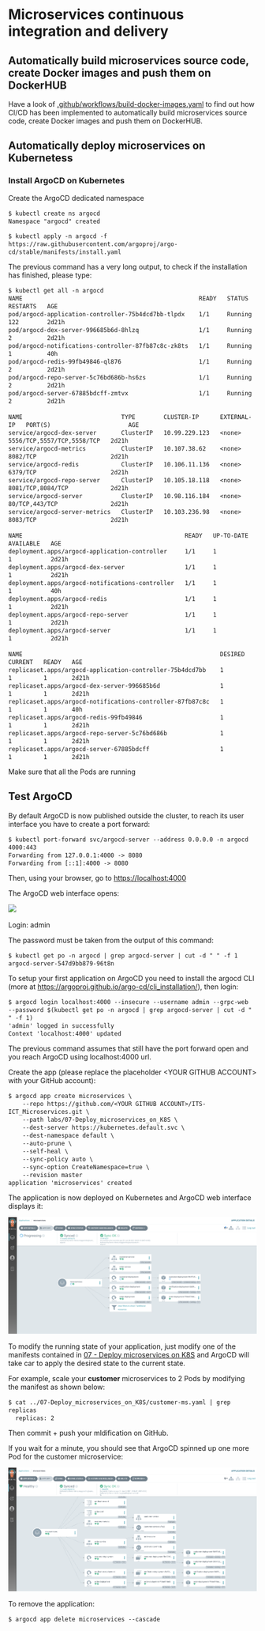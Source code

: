 # Microservices continuous integration and delivery

## Automatically build microservices source code, create Docker images and push them on DockerHUB

Have a look of [.github/workflows/build-docker-images.yaml](../../.github/workflows/build-docker-images.yaml) to find out how CI/CD has been implemented to automatically build microservices source code, create Docker images and push them on DockerHUB.

## Automatically deploy microservices on Kubernetess

### Install ArgoCD on Kubernetes

Create the ArgoCD dedicated namespace

```console
$ kubectl create ns argocd
Namespace "argocd" created
```

```console
$ kubectl apply -n argocd -f https://raw.githubusercontent.com/argoproj/argo-cd/stable/manifests/install.yaml
```

The previous command has a very long output, to check if the installation has finished, please type:

```console
$ kubectl get all -n argocd
NAME                                                  READY   STATUS    RESTARTS   AGE
pod/argocd-application-controller-75b4dcd7bb-tlpdx    1/1     Running   122        2d21h
pod/argocd-dex-server-996685b6d-8hlzq                 1/1     Running   2          2d21h
pod/argocd-notifications-controller-87fb87c8c-zk8ts   1/1     Running   1          40h
pod/argocd-redis-99fb49846-ql876                      1/1     Running   2          2d21h
pod/argocd-repo-server-5c76bd686b-hs6zs               1/1     Running   2          2d21h
pod/argocd-server-67885bdcff-zmtvx                    1/1     Running   2          2d21h

NAME                            TYPE        CLUSTER-IP      EXTERNAL-IP   PORT(S)                      AGE
service/argocd-dex-server       ClusterIP   10.99.229.123   <none>        5556/TCP,5557/TCP,5558/TCP   2d21h
service/argocd-metrics          ClusterIP   10.107.38.62    <none>        8082/TCP                     2d21h
service/argocd-redis            ClusterIP   10.106.11.136   <none>        6379/TCP                     2d21h
service/argocd-repo-server      ClusterIP   10.105.18.118   <none>        8081/TCP,8084/TCP            2d21h
service/argocd-server           ClusterIP   10.98.116.184   <none>        80/TCP,443/TCP               2d21h
service/argocd-server-metrics   ClusterIP   10.103.236.98   <none>        8083/TCP                     2d21h

NAME                                              READY   UP-TO-DATE   AVAILABLE   AGE
deployment.apps/argocd-application-controller     1/1     1            1           2d21h
deployment.apps/argocd-dex-server                 1/1     1            1           2d21h
deployment.apps/argocd-notifications-controller   1/1     1            1           40h
deployment.apps/argocd-redis                      1/1     1            1           2d21h
deployment.apps/argocd-repo-server                1/1     1            1           2d21h
deployment.apps/argocd-server                     1/1     1            1           2d21h

NAME                                                        DESIRED   CURRENT   READY   AGE
replicaset.apps/argocd-application-controller-75b4dcd7bb    1         1         1       2d21h
replicaset.apps/argocd-dex-server-996685b6d                 1         1         1       2d21h
replicaset.apps/argocd-notifications-controller-87fb87c8c   1         1         1       40h
replicaset.apps/argocd-redis-99fb49846                      1         1         1       2d21h
replicaset.apps/argocd-repo-server-5c76bd686b               1         1         1       2d21h
replicaset.apps/argocd-server-67885bdcff                    1         1         1       2d21h
```

Make sure that all the Pods are running

## Test ArgoCD

By default ArgoCD is now published outside the cluster, to reach its user interface you have to create a port forward:

```console
$ kubectl port-forward svc/argocd-server --address 0.0.0.0 -n argocd 4000:443
Forwarding from 127.0.0.1:4000 -> 8080
Forwarding from [::1]:4000 -> 8080
```

Then, using your browser, go to [https://localhost:4000](https://localhost:4000)

The ArgoCD web interface opens:

![](img/1.png)


Login: admin

The password must be taken from the output of this command:

```console
$ kubectl get po -n argocd | grep argocd-server | cut -d " " -f 1
argocd-server-547d9bb879-96t8n
```

To setup your first application on ArgoCD you need to install the argocd CLI (more at https://argoproj.github.io/argo-cd/cli_installation/), then login:

```console
$ argocd login localhost:4000 --insecure --username admin --grpc-web  --password $(kubectl get po -n argocd | grep argocd-server | cut -d " " -f 1)
'admin' logged in successfully
Context 'localhost:4000' updated
```

The previous command assumes that still have the port forward open and you reach ArgoCD using localhost:4000 url.

Create the app (please replace the placeholder \<YOUR GITHUB ACCOUNT\> with your GitHub account):

```console
$ argocd app create microservices \
    --repo https://github.com/<YOUR GITHUB ACCOUNT>/ITS-ICT_Microservices.git \
    --path labs/07-Deploy_microservices_on_K8S \
    --dest-server https://kubernetes.default.svc \
    --dest-namespace default \
    --auto-prune \
    --self-heal \
    --sync-policy auto \
    --sync-option CreateNamespace=true \
    --revision master 
application 'microservices' created
```

The application is now deployed on Kubernetes and ArgoCD web interface displays it:

![](img/2.png)

To modify the running state of your application, just modify one of the manifests contained in [07 - Deploy microservices on K8S](labs/07-Deploy_microservices_on_K8S) and ArgoCD will take car to apply the desired state to the current state.

For example, scale your **customer** microservices to 2 Pods by modifying the manifest as shown below:

```console
$ cat ../07-Deploy_microservices_on_K8S/customer-ms.yaml | grep replicas
  replicas: 2
```
Then commit + push your mldification on GitHub.

If you wait for a minute, you should see that ArgoCD spinned up one more Pod for the customer  microservice:

![](img/3.png)

To remove the application:

```console
$ argocd app delete microservices --cascade
```


